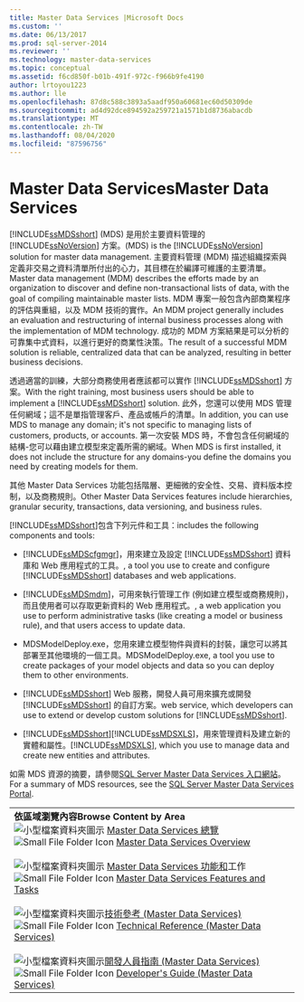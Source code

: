 ```yaml
---
title: Master Data Services |Microsoft Docs
ms.custom: ''
ms.date: 06/13/2017
ms.prod: sql-server-2014
ms.reviewer: ''
ms.technology: master-data-services
ms.topic: conceptual
ms.assetid: f6cd850f-b01b-491f-972c-f966b9fe4190
author: lrtoyou1223
ms.author: lle
ms.openlocfilehash: 87d8c588c3893a5aadf950a60681ec60d50309de
ms.sourcegitcommit: ad4d92dce894592a259721a1571b1d8736abacdb
ms.translationtype: MT
ms.contentlocale: zh-TW
ms.lasthandoff: 08/04/2020
ms.locfileid: "87596756"
---
```

# <a name="master-data-services"></a><span data-ttu-id="8a745-102">Master Data Services</span><span class="sxs-lookup"><span data-stu-id="8a745-102">Master Data Services</span></span>
  [!INCLUDE[ssMDSshort](../includes/ssmdsshort-md.md)] <span data-ttu-id="8a745-103">(MDS) 是用於主要資料管理的 [!INCLUDE[ssNoVersion](../includes/ssnoversion-md.md)] 方案。</span><span class="sxs-lookup"><span data-stu-id="8a745-103">(MDS) is the [!INCLUDE[ssNoVersion](../includes/ssnoversion-md.md)] solution for master data management.</span></span> <span data-ttu-id="8a745-104">主要資料管理 (MDM) 描述組織探索與定義非交易之資料清單所付出的心力，其目標在於編譯可維護的主要清單。</span><span class="sxs-lookup"><span data-stu-id="8a745-104">Master data management (MDM) describes the efforts made by an organization to discover and define non-transactional lists of data, with the goal of compiling maintainable master lists.</span></span> <span data-ttu-id="8a745-105">MDM 專案一般包含內部商業程序的評估與重組，以及 MDM 技術的實作。</span><span class="sxs-lookup"><span data-stu-id="8a745-105">An MDM project generally includes an evaluation and restructuring of internal business processes along with the implementation of MDM technology.</span></span> <span data-ttu-id="8a745-106">成功的 MDM 方案結果是可以分析的可靠集中式資料，以進行更好的商業性決策。</span><span class="sxs-lookup"><span data-stu-id="8a745-106">The result of a successful MDM solution is reliable, centralized data that can be analyzed, resulting in better business decisions.</span></span>

 <span data-ttu-id="8a745-107">透過適當的訓練，大部分商務使用者應該都可以實作 [!INCLUDE[ssMDSshort](../includes/ssmdsshort-md.md)] 方案。</span><span class="sxs-lookup"><span data-stu-id="8a745-107">With the right training, most business users should be able to implement a [!INCLUDE[ssMDSshort](../includes/ssmdsshort-md.md)] solution.</span></span> <span data-ttu-id="8a745-108">此外，您還可以使用 MDS 管理任何網域；這不是單指管理客戶、產品或帳戶的清單。</span><span class="sxs-lookup"><span data-stu-id="8a745-108">In addition, you can use MDS to manage any domain; it's not specific to managing lists of customers, products, or accounts.</span></span> <span data-ttu-id="8a745-109">第一次安裝 MDS 時，不會包含任何網域的結構-您可以藉由建立模型來定義所需的網域。</span><span class="sxs-lookup"><span data-stu-id="8a745-109">When MDS is first installed, it does not include the structure for any domains-you define the domains you need by creating models for them.</span></span>

 <span data-ttu-id="8a745-110">其他 Master Data Services 功能包括階層、更細微的安全性、交易、資料版本控制，以及商務規則。</span><span class="sxs-lookup"><span data-stu-id="8a745-110">Other Master Data Services features include hierarchies, granular security, transactions, data versioning, and business rules.</span></span>

 [!INCLUDE[ssMDSshort](../includes/ssmdsshort-md.md)]<span data-ttu-id="8a745-111">包含下列元件和工具：</span><span class="sxs-lookup"><span data-stu-id="8a745-111">includes the following components and tools:</span></span>

-   [!INCLUDE[ssMDScfgmgr](../includes/ssmdscfgmgr-md.md)]<span data-ttu-id="8a745-112">，用來建立及設定 [!INCLUDE[ssMDSshort](../includes/ssmdsshort-md.md)] 資料庫和 Web 應用程式的工具。</span><span class="sxs-lookup"><span data-stu-id="8a745-112">, a tool you use to create and configure [!INCLUDE[ssMDSshort](../includes/ssmdsshort-md.md)] databases and web applications.</span></span>

-   [!INCLUDE[ssMDSmdm](../includes/ssmdsmdm-md.md)]<span data-ttu-id="8a745-113">，可用來執行管理工作 (例如建立模型或商務規則)，而且使用者可以存取更新資料的 Web 應用程式。</span><span class="sxs-lookup"><span data-stu-id="8a745-113">, a web application you use to perform administrative tasks (like creating a model or business rule), and that users access to update data.</span></span>

-   <span data-ttu-id="8a745-114">MDSModelDeploy.exe，您用來建立模型物件與資料的封裝，讓您可以將其部署至其他環境的一個工具。</span><span class="sxs-lookup"><span data-stu-id="8a745-114">MDSModelDeploy.exe, a tool you use to create packages of your model objects and data so you can deploy them to other environments.</span></span>

-   [!INCLUDE[ssMDSshort](../includes/ssmdsshort-md.md)] <span data-ttu-id="8a745-115">Web 服務，開發人員可用來擴充或開發 [!INCLUDE[ssMDSshort](../includes/ssmdsshort-md.md)] 的自訂方案。</span><span class="sxs-lookup"><span data-stu-id="8a745-115">web service, which developers can use to extend or develop custom solutions for [!INCLUDE[ssMDSshort](../includes/ssmdsshort-md.md)].</span></span>

-   [!INCLUDE[ssMDSshort](../includes/ssmdsshort-md.md)]<span data-ttu-id="8a745-116">[!INCLUDE[ssMDSXLS](../includes/ssmdsxls-md.md)]，用來管理資料及建立新的實體和屬性。</span><span class="sxs-lookup"><span data-stu-id="8a745-116">[!INCLUDE[ssMDSXLS](../includes/ssmdsxls-md.md)], which you use to manage data and create new entities and attributes.</span></span>

 <span data-ttu-id="8a745-117">如需 MDS 資源的摘要，請參閱[SQL Server Master Data Services 入口網站](https://go.microsoft.com/fwlink/?LinkID=214272)。</span><span class="sxs-lookup"><span data-stu-id="8a745-117">For a summary of MDS resources, see the [SQL Server Master Data Services Portal](https://go.microsoft.com/fwlink/?LinkID=214272).</span></span>

|||
|-|-|
|<span data-ttu-id="8a745-118">**依區域瀏覽內容**</span><span class="sxs-lookup"><span data-stu-id="8a745-118">**Browse Content by Area**</span></span><br /> <span data-ttu-id="8a745-119">![小型檔案資料夾圖示](../../2014/integration-services/media/filefolder-small.gif "小型檔案資料夾圖示") [Master Data Services 總覽](master-data-services-overview-mds.md)</span><span class="sxs-lookup"><span data-stu-id="8a745-119">![Small File Folder Icon](../../2014/integration-services/media/filefolder-small.gif "Small File Folder Icon") [Master Data Services Overview](master-data-services-overview-mds.md)</span></span><br /><br /> <span data-ttu-id="8a745-120">![小型檔案資料夾圖示](../../2014/integration-services/media/filefolder-small.gif "小型檔案資料夾圖示") [Master Data Services 功能和](../../2014/master-data-services/master-data-services-features-and-tasks.md)工作</span><span class="sxs-lookup"><span data-stu-id="8a745-120">![Small File Folder Icon](../../2014/integration-services/media/filefolder-small.gif "Small File Folder Icon") [Master Data Services Features and Tasks](../../2014/master-data-services/master-data-services-features-and-tasks.md)</span></span><br /><br /> <span data-ttu-id="8a745-121">![小型檔案資料夾圖示](../../2014/integration-services/media/filefolder-small.gif "小型檔案資料夾圖示")[技術參考 (Master Data Services) ](technical-reference-master-data-services.md)</span><span class="sxs-lookup"><span data-stu-id="8a745-121">![Small File Folder Icon](../../2014/integration-services/media/filefolder-small.gif "Small File Folder Icon") [Technical Reference (Master Data Services)](technical-reference-master-data-services.md)</span></span><br /><br /> <span data-ttu-id="8a745-122">![小型檔案資料夾圖示](../../2014/integration-services/media/filefolder-small.gif "小型檔案資料夾圖示")[開發人員指南 (Master Data Services) ](develop/master-data-services-developer-documentation.md)</span><span class="sxs-lookup"><span data-stu-id="8a745-122">![Small File Folder Icon](../../2014/integration-services/media/filefolder-small.gif "Small File Folder Icon") [Developer's Guide (Master Data Services)](develop/master-data-services-developer-documentation.md)</span></span>||


